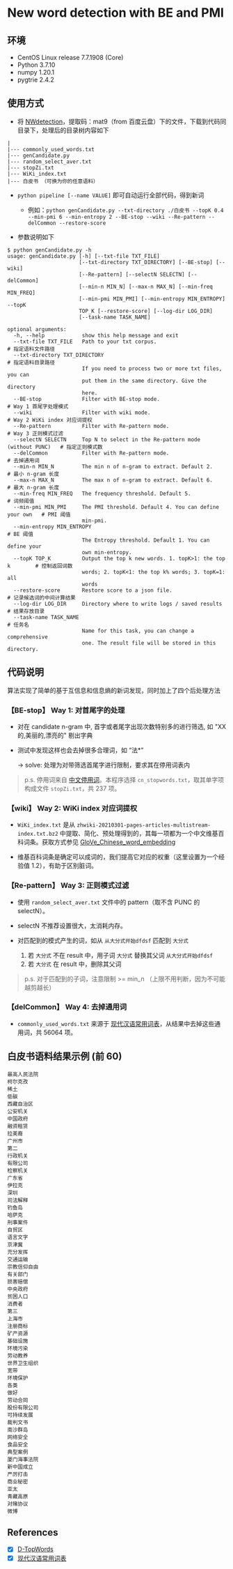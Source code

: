 # New word detection with BE and PMI

## 环境

* CentOS Linux release 7.7.1908 (Core)
* Python 3.7.10
* numpy 1.20.1
* pygtrie 2.4.2


## 使用方式

* 将 [NWdetection](https://pan.baidu.com/s/16kzk5iWk5UwHywxFgFsAXQ)，提取码：mat9（from 百度云盘）下的文件，下载到代码同目录下，处理后的目录树内容如下

```shell
| 
|--- commonly_used_words.txt
|--- genCandidate.py
|--- random_select_aver.txt
|--- stopZi.txt
|--- WiKi_index.txt
|--- 白皮书 （可换为你的任意语料）
```

* `python pipeline [--name VALUE]` 即可自动运行全部代码，得到新词
  - 例如：`python genCandidate.py --txt-directory ./白皮书 --topK 0.4 --min-pmi 6 --min-entropy 2 --BE-stop --wiki --Re-pattern --delCommon --restore-score`

* 参数说明如下

```shell
$ python genCandidate.py -h
usage: genCandidate.py [-h] [--txt-file TXT_FILE]
                       [--txt-directory TXT_DIRECTORY] [--BE-stop] [--wiki]  
                       [--Re-pattern] [--selectN SELECTN] [--delCommon]      
                       [--min-n MIN_N] [--max-n MAX_N] [--min-freq MIN_FREQ] 
                       [--min-pmi MIN_PMI] [--min-entropy MIN_ENTROPY] --topK
                       TOP_K [--restore-score] [--log-dir LOG_DIR]
                       [--task-name TASK_NAME]

optional arguments:
  -h, --help            show this help message and exit
  --txt-file TXT_FILE   Path to your txt corpus.                                # 指定语料文件路径
  --txt-directory TXT_DIRECTORY                                                 # 指定语料目录路径
                        If you need to process two or more txt files, you can
                        put them in the same directory. Give the directory   
                        here.
  --BE-stop             Filter with BE-stop mode.                               # Way 1 首尾字处理模式
  --wiki                Filter with wiki mode.                                  # Way 2 WiKi index 对应词提权
  --Re-pattern          Filter with Re-pattern mode.                            # Way 3 正则模式过滤
  --selectN SELECTN     Top N to select in the Re-pattern mode (without PUNC)   # 指定正则模式数
  --delCommon           Filter with Re-pattern mode.                            # 去掉通用词
  --min-n MIN_N         The min n of n-gram to extract. Default 2.              # 最小 n-gram 长度
  --max-n MAX_N         The max n of n-gram to extract. Default 6.              # 最大 n-gram 长度
  --min-freq MIN_FREQ   The frequency threshold. Default 5.                     # 词频阈值
  --min-pmi MIN_PMI     The PMI threshold. Default 4. You can define your own   # PMI 阈值
                        min-pmi.
  --min-entropy MIN_ENTROPY                                                     # BE 阈值
                        The Entropy threshold. Default 1. You can define your
                        own min-entropy.
  --topK TOP_K          Output the top k new words. 1. topK>1: the top k        # 控制返回词数
                        words; 2. topK<1: the top k% words; 3. topK=1: all
                        words
  --restore-score       Restore score to a json file.                           # 记录候选词的中间计算结果
  --log-dir LOG_DIR     Directory where to write logs / saved results           # 结果存放目录
  --task-name TASK_NAME                                                         # 任务名
                        Name for this task, you can change a comprehensive
                        one. The result file will be stored in this directory.
```


## 代码说明

算法实现了简单的基于互信息和信息熵的新词发现，同时加上了四个后处理方法

### 【BE-stop】 Way 1: 对首尾字的处理

* 对在 candidate n-gram 中, 首字或者尾字出现次数特别多的进行筛选, 如 "XX的,美丽的,漂亮的" 剔出字典

* 测试中发现这样也会去掉很多合理词，如 “法*”

  -> solve: 处理为对带筛选首尾字进行限制，要求其在停用词表内

> p.s. 停用词来自 [中文停用词](https://github.com/goto456/stopwords)。本程序选择 `cn_stopwords.txt`，取其单字项构成文件 `stopZi.txt`，共 237 项。

### 【wiki】 Way 2: WiKi index 对应词提权

* `WiKi_index.txt` 是从 `zhwiki-20210301-pages-articles-multistream-index.txt.bz2` 中提取、简化、预处理得到的，其每一项都为一个中文维基百科词条。获取方式参见 [GloVe_Chinese_word_embedding](https://github.com/YingZhuY/GloVe_Chinese_word_embedding)

* 维基百科词条是确定可以成词的，我们提高它对应的权重（这里设置为一个经验值 1.2），有助于区别脏词。

### 【Re-pattern】 Way 3: 正则模式过滤

* 使用 `random_select_aver.txt` 文件中的 pattern（取不含 PUNC 的 selectN）。

* selectN 不推荐设置很大，太消耗内存。

* 对匹配到的模式产生的词，如从 `从大分式开始dfdsf` 匹配到 `大分式`
  1. 若 `大分式` 不在 result 中，用子词 `大分式` 替换其父词 `从大分式开始dfdsf`
  2. 若 `大分式` 在 result 中，删除其父词

> p.s. 对于匹配到的子词，注意限制 >= min_n （上限不用判断，因为不可能越剪越长）

### 【delCommon】 Way 4: 去掉通用词

* `commonly_used_words.txt` 来源于 [现代汉语常用词表](https://gist.github.com/indiejoseph/eae09c673460aa0b56db)，从结果中去掉这些通用词，共 56064 项。


## 白皮书语料结果示例 (前 60)
```
最高人民法院
柯尔克孜
稀土
低碳
西藏自治区
公安机关
中国政府
融资租赁
拉美裔
广州市
第二
行政机关
有限公司
检察机关
广东省
伊拉克
深圳
司法解释
钓鱼岛
哈萨克
刑事案件
自贸区
语言文字
京津冀
充分发挥
交通运输
宗教信仰自由
有关部门
损害赔偿
中央政府
贫困人口
消费者
第三
上海市
注册商标
矿产资源
基础设施
环境污染
劳动教养
世界卫生组织
宽带
环境保护
各类
做好
劳动合同
股份有限公司
可持续发展
裁判文书
南沙群岛
网络安全
食品安全
典型案例
厦门海事法院
新中国成立
严厉打击
商业秘密
亚太
青藏高原
对赌协议
微博
```

## References

- [x] [D-TopWords](https://github.com/chenaoxd/dtopwords)
- [x] [现代汉语常用词表](https://gist.github.com/indiejoseph/eae09c673460aa0b56db)
